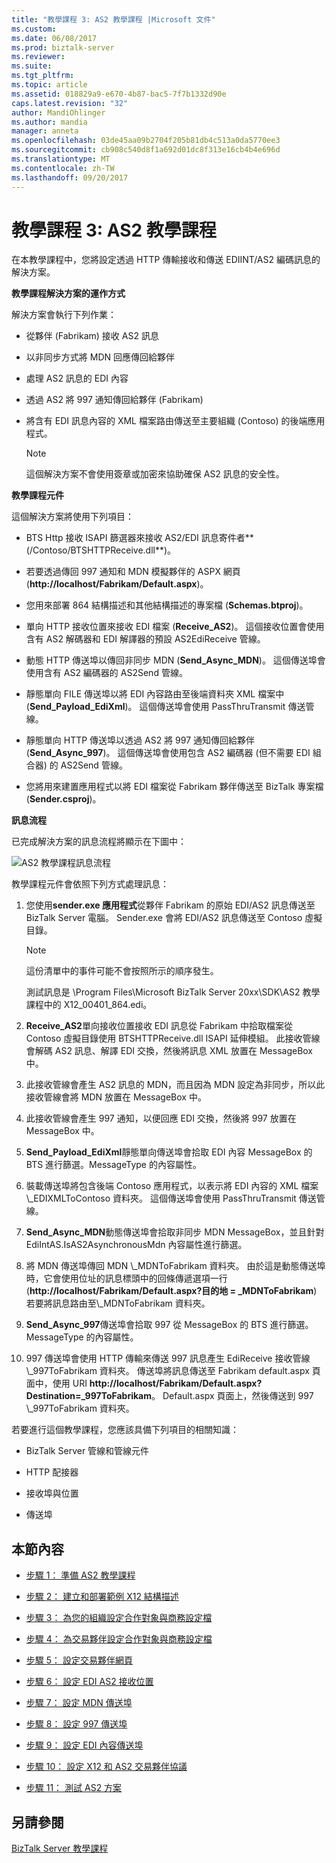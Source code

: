 ```yaml
---
title: "教學課程 3: AS2 教學課程 |Microsoft 文件"
ms.custom: 
ms.date: 06/08/2017
ms.prod: biztalk-server
ms.reviewer: 
ms.suite: 
ms.tgt_pltfrm: 
ms.topic: article
ms.assetid: 018829a9-e670-4b87-bac5-7f7b1332d90e
caps.latest.revision: "32"
author: MandiOhlinger
ms.author: mandia
manager: anneta
ms.openlocfilehash: 03de45aa09b2704f205b81db4c513a0da5770ee3
ms.sourcegitcommit: cb908c540d8f1a692d01dc8f313e16cb4b4e696d
ms.translationtype: MT
ms.contentlocale: zh-TW
ms.lasthandoff: 09/20/2017
---
```

# <a name="tutorial-3-as2-tutorial"></a>教學課程 3: AS2 教學課程
在本教學課程中，您將設定透過 HTTP 傳輸接收和傳送 EDIINT/AS2 編碼訊息的解決方案。  
  
 **教學課程解決方案的運作方式**  
  
 解決方案會執行下列作業：  
  
-   從夥伴 (Fabrikam) 接收 AS2 訊息  
  
-   以非同步方式將 MDN 回應傳回給夥伴  
  
-   處理 AS2 訊息的 EDI 內容  
  
-   透過 AS2 將 997 通知傳回給夥伴 (Fabrikam)  
  
-   將含有 EDI 訊息內容的 XML 檔案路由傳送至主要組織 (Contoso) 的後端應用程式。  
  
    > [!NOTE]
    >  這個解決方案不會使用簽章或加密來協助確保 AS2 訊息的安全性。  
  
 **教學課程元件**  
  
 這個解決方案將使用下列項目：  
  
-   BTS Http 接收 ISAPI 篩選器來接收 AS2/EDI 訊息寄件者**(/Contoso/BTSHTTPReceive.dll**)。  
  
-   若要透過傳回 997 通知和 MDN 模擬夥伴的 ASPX 網頁 (**http://localhost/Fabrikam/Default.aspx**)。  
  
-   您用來部署 864 結構描述和其他結構描述的專案檔 (**Schemas.btproj**)。  
  
-   單向 HTTP 接收位置來接收 EDI 檔案 (**Receive_AS2**)。 這個接收位置會使用含有 AS2 解碼器和 EDI 解譯器的預設 AS2EdiReceive 管線。  
  
-   動態 HTTP 傳送埠以傳回非同步 MDN (**Send_Async_MDN**)。 這個傳送埠會使用含有 AS2 編碼器的 AS2Send 管線。  
  
-   靜態單向 FILE 傳送埠以將 EDI 內容路由至後端資料夾 XML 檔案中 (**Send_Payload_EdiXml**)。 這個傳送埠會使用 PassThruTransmit 傳送管線。  
  
-   靜態單向 HTTP 傳送埠以透過 AS2 將 997 通知傳回給夥伴 (**Send_Async_997**)。 這個傳送埠會使用包含 AS2 編碼器 (但不需要 EDI 組合器) 的 AS2Send 管線。  
  
-   您將用來建置應用程式以將 EDI 檔案從 Fabrikam 夥伴傳送至 BizTalk 專案檔 (**Sender.csproj**)。  
  
 **訊息流程**  
  
 已完成解決方案的訊息流程將顯示在下圖中：  
  
 ![AS2 教學課程訊息流程](../core/media/31710c1d-4070-433e-953d-dcbfd0bb07a0.gif "31710c1d-4070-433e-953d-dcbfd0bb07a0")  
  
 教學課程元件會依照下列方式處理訊息：  
  
1.  您使用**sender.exe 應用程式**從夥伴 Fabrikam 的原始 EDI/AS2 訊息傳送至 BizTalk Server 電腦。 Sender.exe 會將 EDI/AS2 訊息傳送至 Contoso 虛擬目錄。  
  
    > [!NOTE]
    >  這份清單中的事件可能不會按照所示的順序發生。  
    >   
    >  測試訊息是 \Program Files\Microsoft BizTalk Server 20xx\SDK\AS2 教學課程中的 X12_00401_864.edi。  
  
2.  **Receive_AS2**單向接收位置接收 EDI 訊息從 Fabrikam 中拾取檔案從 Contoso 虛擬目錄使用 BTSHTTPReceive.dll ISAPI 延伸模組。 此接收管線會解碼 AS2 訊息、解譯 EDI 交換，然後將訊息 XML 放置在 MessageBox 中。  
  
3.  此接收管線會產生 AS2 訊息的 MDN，而且因為 MDN 設定為非同步，所以此接收管線會將 MDN 放置在 MessageBox 中。  
  
4.  此接收管線會產生 997 通知，以便回應 EDI 交換，然後將 997 放置在 MessageBox 中。  
  
5.  **Send_Payload_EdiXml**靜態單向傳送埠會拾取 EDI 內容 MessageBox 的 BTS 進行篩選。MessageType 的內容屬性。  
  
6.  裝載傳送埠將包含後端 Contoso 應用程式，以表示將 EDI 內容的 XML 檔案\\_EDIXMLToContoso 資料夾。 這個傳送埠會使用 PassThruTransmit 傳送管線。  
  
7.  **Send_Async_MDN**動態傳送埠會拾取非同步 MDN MessageBox，並且針對 EdiIntAS.IsAS2AsynchronousMdn 內容屬性進行篩選。  
  
8.  將 MDN 傳送埠傳回 MDN \\_MDNToFabrikam 資料夾。 由於這是動態傳送埠時，它會使用位址的訊息標頭中的回條傳遞選項一行 (**http://localhost/Fabrikam/Default.aspx?目的地 = _MDNToFabrikam**) 若要將訊息路由至\\_MDNToFabrikam 資料夾。  
  
9. **Send_Async_997**傳送埠會拾取 997 從 MessageBox 的 BTS 進行篩選。MessageType 的內容屬性。  
  
10. 997 傳送埠會使用 HTTP 傳輸來傳送 997 訊息產生 EdiReceive 接收管線\\_997ToFabrikam 資料夾。 傳送埠將訊息傳送至 Fabrikam default.aspx 頁面中，使用 URI **http://localhost/Fabrikam/Default.aspx?Destination=_997ToFabrikam**。 Default.aspx 頁面上，然後傳送到 997 \\_997ToFabrikam 資料夾。  
  
 若要進行這個教學課程，您應該具備下列項目的相關知識：  
  
-   BizTalk Server 管線和管線元件  
  
-   HTTP 配接器  
  
-   接收埠與位置  
  
-   傳送埠  
  
## <a name="in-this-section"></a>本節內容  
  
-   [步驟 1： 準備 AS2 教學課程](../core/step-1-prepare-for-the-as2-tutorial.md)  
  
-   [步驟 2： 建立和部署範例 X12 結構描述](../core/step-2-create-and-deploy-the-sample-x12-schema.md)  
  
-   [步驟 3： 為您的組織設定合作對象與商務設定檔](../core/step-3-configure-a-party-and-business-profile-for-your-organization2.md)  
  
-   [步驟 4： 為交易夥伴設定合作對象與商務設定檔](../core/step-4-configure-a-party-and-business-profile-for-your-trading-partner2.md)  
  
-   [步驟 5： 設定交易夥伴網頁](../core/step-5-configure-the-trading-partner-web-pages.md)  
  
-   [步驟 6： 設定 EDI AS2 接收位置](../core/step-6-configure-the-edi-as2-receive-location.md)  
  
-   [步驟 7： 設定 MDN 傳送埠](../core/step-7-configure-the-mdn-send-port.md)  
  
-   [步驟 8： 設定 997 傳送埠](../core/step-8-configure-the-997-send-port.md)  
  
-   [步驟 9： 設定 EDI 內容傳送埠](../core/step-9-configure-the-edi-payload-send-port.md)  
  
-   [步驟 10： 設定 X12 和 AS2 交易夥伴協議](../core/step-10-configure-the-x12-and-as2-trading-partner-agreement.md)  
  
-   [步驟 11： 測試 AS2 方案](../core/step-11-test-the-as2-solution.md)  
  
## <a name="see-also"></a>另請參閱  
 [BizTalk Server 教學課程](../core/biztalk-server-tutorials.md)